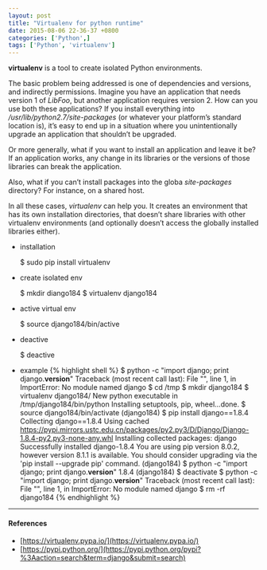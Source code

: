 ```yaml
---
layout: post
title: "Virtualenv for python runtime"
date: 2015-08-06 22-36-37 +0800
categories: ['Python',]
tags: ['Python', 'virtualenv']
---
```

**virtualenv** is a tool to create isolated Python environments.

The basic problem being addressed is one of dependencies and versions, and indirectly permissions. Imagine you have an application that needs version 1 of *LibFoo*, but another application requires version 2. How can you use both these applications? If you install everything into */usr/lib/python2.7/site-packages* (or whatever your platform’s standard location is), it’s easy to end up in a situation where you unintentionally upgrade an application that shouldn’t be upgraded.

Or more generally, what if you want to install an application and leave it be? If an application works, any change in its libraries or the versions of those libraries can break the application.

Also, what if you can’t install packages into the globa *site-packages* directory? For instance, on a shared host.

In all these cases, *virtualenv* can help you. It creates an environment that has its own installation directories, that doesn’t share libraries with other virtualenv environments (and optionally doesn’t access the globally installed libraries either).

* installation

    $ sudo pip install virtualenv

* create isolated env

    $ mkdir diango184
    $ virtualenv django184

* active virtual env 

    $ source django184/bin/active

* deactive

    $ deactive

* example
{% highlight shell %}
$ python -c "import django; print django.__version__"
Traceback (most recent call last):
  File "<string>", line 1, in <module>
ImportError: No module named django
$ cd /tmp
$ mkdir django184
$ virtualenv django184/
New python executable in /tmp/django184/bin/python
Installing setuptools, pip, wheel...done.
$ source django184/bin/activate
(django184) $ pip install django==1.8.4
Collecting django==1.8.4
  Using cached https://pypi.mirrors.ustc.edu.cn/packages/py2.py3/D/Django/Django-1.8.4-py2.py3-none-any.whl
Installing collected packages: django
Successfully installed django-1.8.4
You are using pip version 8.0.2, however version 8.1.1 is available.
You should consider upgrading via the 'pip install --upgrade pip' command.
(django184) $ python -c "import django; print django.__version__"
1.8.4
(django184) $ deactivate 
$ python -c "import django; print django.__version__"
Traceback (most recent call last):
  File "<string>", line 1, in <module>
ImportError: No module named django
$ rm -rf django184
{% endhighlight %}

* * *

#### References

* [https://virtualenv.pypa.io/](https://virtualenv.pypa.io/)
* [https://pypi.python.org/](https://pypi.python.org/pypi?%3Aaction=search&term=django&submit=search)
